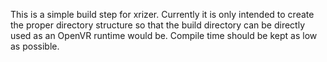This is a simple build step for xrizer. Currently it is only intended to create the proper directory structure so that the build directory can be directly used as an OpenVR runtime would be. Compile time should be kept as low as possible.
